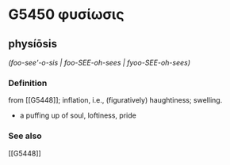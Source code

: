 # G5450 φυσίωσις

## physíōsis

_(foo-see'-o-sis | foo-SEE-oh-sees | fyoo-SEE-oh-sees)_

### Definition

from [[G5448]]; inflation, i.e., (figuratively) haughtiness; swelling.

- a puffing up of soul, loftiness, pride

### See also

[[G5448]]

